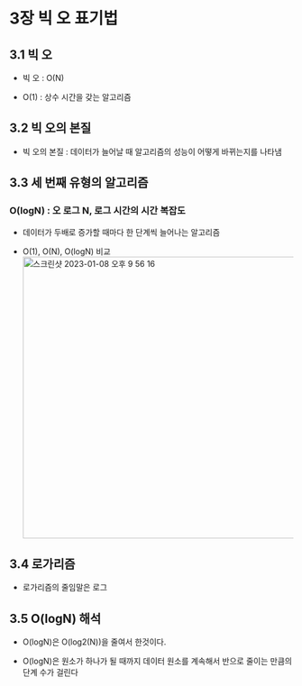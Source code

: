 # 3장 빅 오 표기법

## 3.1 빅 오

- 빅 오 : O(N)

- O(1) : 상수 시간을 갖는 알고리즘

## 3.2 빅 오의 본질

- 빅 오의 본질 : 데이터가 늘어날 때 알고리즘의 성능이 어떻게 바뀌는지를 나타냄

## 3.3 세 번째 유형의 알고리즘

### O(logN) : 오 로그 N, 로그 시간의 시간 복잡도

- 데이터가 두배로 증가할 때마다 한 단계씩 늘어나는 알고리즘

- O(1), O(N), O(logN) 비교
  <img width="500" alt="스크린샷 2023-01-08 오후 9 56 16" src="https://user-images.githubusercontent.com/95524491/211197199-9f3b0b12-30b7-4804-a358-dd97fefb9aed.png">

## 3.4 로가리즘

- 로가리즘의 줄임말은 로그

## 3.5 O(logN) 해석

- O(logN)은 O(log2(N))을 줄여서 한것이다.

- O(logN)은 원소가 하나가 될 때까지 데이터 원소를 계속해서 반으로 줄이는 만큼의 단계 수가 걸린다

